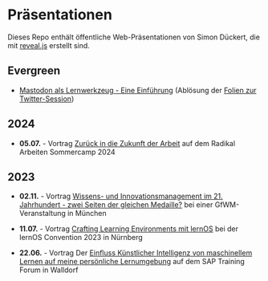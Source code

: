 # Präsentationen

Dieses Repo enthält öffentliche Web-Präsentationen von Simon Dückert, die mit [reveal.js](https://revealjs.com/) erstellt sind.

## Evergreen

- [Mastodon als Lernwerkzeug - Eine Einführung](https://simondueckert.github.io/presentations/mastodon-intro/) (Ablösung der [Folien zur Twitter-Session](https://www.youtube.com/watch?v=Ey0N1qkITtY))

## 2024

- **05.07.** - Vortrag [Zurück in die Zukunft der Arbeit](https://simondueckert.github.io/presentations/rasc24/) auf dem Radikal Arbeiten Sommercamp 2024

## 2023

- **02.11.** - Vortrag [Wissens- und Innovationsmanagement im 21. Jahrhundert - zwei Seiten der gleichen Medaille?](https://simondueckert.github.io/presentations/hss-innovation23/) bei einer GfWM-Veranstaltung in München

- **11.07.** - Vortrag [Crafting Learning Environments mit lernOS](https://simondueckert.github.io/presentations/loscon23/) bei der lernOS Convention 2023 in Nürnberg

- **22.06.** - Vortrag Der [Einfluss Künstlicher Intelligenz von maschinellem Lernen auf meine persönliche Lernumgebung](https://simondueckert.github.io/presentations/saptf23/) auf dem SAP Training Forum in Walldorf